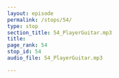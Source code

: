 ```yaml
---
layout: episode
permalink: /stops/54/
type: stop
section_title: 54_PlayerGuitar.mp3
title: 
page_rank: 54
stop_id: 54
audio_file: 54_PlayerGuitar.mp3

---
```

